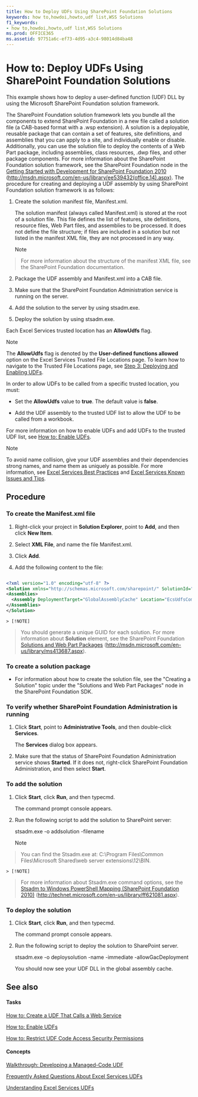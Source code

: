 ```yaml
---
title: How to Deploy UDFs Using SharePoint Foundation Solutions
keywords: how to,howdoi,howto,udf list,WSS Solutions
f1_keywords:
- how to,howdoi,howto,udf list,WSS Solutions
ms.prod: OFFICE365
ms.assetid: 97751a6c-ef73-4d95-a3c4-98014d84ba48
---
```



# How to: Deploy UDFs Using SharePoint Foundation Solutions

This example shows how to deploy a user-defined function (UDF) DLL by using the Microsoft SharePoint Foundation solution framework. 
  
    
    

The SharePoint Foundation solution framework lets you bundle all the components to extend SharePoint Foundation in a new file called a solution file (a CAB-based format with a .wsp extension). A solution is a deployable, reusable package that can contain a set of features, site definitions, and assemblies that you can apply to a site, and individually enable or disable. Additionally, you can use the solution file to deploy the contents of a Web Part package, including assemblies, class resources, .dwp files, and other package components. For more information about the SharePoint Foundation solution framework, see the SharePoint Foundation node in the  [Getting Started with Development for SharePoint Foundation 2010](http://msdn.microsoft.com/library/ef1187aa-e007-4490-8191-db36a50b3ae4%28Office.15%29.aspx) (http://msdn.microsoft.com/en-us/library/ee539432(office.14).aspx).
The procedure for creating and deploying a UDF assembly by using SharePoint Foundation solution framework is as follows: 
  
    
    


1. Create the solution manifest file, Manifest.xml. 
    
    The solution manifest (always called Manifest.xml) is stored at the root of a solution file. This file defines the list of features, site definitions, resource files, Web Part files, and assemblies to be processed. It does not define the file structure; if files are included in a solution but not listed in the manifest XML file, they are not processed in any way. 
    
    > [!NOTE]  
> For more information about the structure of the manifest XML file, see the SharePoint Foundation documentation. 
2. Package the UDF assembly and Manifest.xml into a CAB file. 
    
  
3. Make sure that the SharePoint Foundation Administration service is running on the server. 
    
  
4. Add the solution to the server by using stsadm.exe. 
    
  
5. Deploy the solution by using stsadm.exe. 
    
  
Each Excel Services trusted location has an **AllowUdfs** flag.
> [!NOTE]  
> The **AllowUdfs** flag is denoted by the **User-defined functions allowed** option on the Excel Services Trusted File Locations page. To learn how to navigate to the Trusted File Locations page, see [Step 3: Deploying and Enabling UDFs](step-3-deploying-and-enabling-udfs.md). 
  
    
    

In order to allow UDFs to be called from a specific trusted location, you must: 
- Set the **AllowUdfs** value to **true**. The default value is **false**. 
    
  
- Add the UDF assembly to the trusted UDF list to allow the UDF to be called from a workbook. 
    
  
For more information on how to enable UDFs and add UDFs to the trusted UDF list, see  [How to: Enable UDFs](how-to-enable-udfs.md). 
> [!NOTE]  
> To avoid name collision, give your UDF assemblies and their dependencies strong names, and name them as uniquely as possible. For more information, see  [Excel Services Best Practices](excel-services-best-practices.md) and [Excel Services Known Issues and Tips](excel-services-known-issues-and-tips.md). 
  
    
    


## Procedure


### To create the Manifest.xml file


1. Right-click your project in **Solution Explorer**, point to **Add**, and then click **New Item**. 
    
  
2. Select **XML File**, and name the file Manifest.xml. 
    
  
3. Click **Add**. 
    
  
4. Add the following content to the file: 
    
  ```XML
  
<?xml version="1.0" encoding="utf-8" ?>
<Solution xmlns="http://schemas.microsoft.com/sharepoint/" SolutionId="{57568687-2CC0-45bf-B66A-2D50D57108CA}" DeploymentServerType="ApplicationServer">
  <Assemblies>
    <Assembly DeploymentTarget="GlobalAssemblyCache" Location="EcsUdfsCommonSet.dll"/>
  </Assemblies>
</Solution>
  ```


    > [!NOTE]  
> You should generate a unique GUID for each solution. For more information about **Solution** element, see the SharePoint Foundation [Solutions and Web Part Packages](http://msdn.microsoft.com/library/a145a5eb-fbb6-4328-b5b3-96bf5ce89a19%28Office.15%29.aspx) (http://msdn.microsoft.com/en-us/library/ms413687.aspx).

### To create a solution package


- For information about how to create the solution file, see the "Creating a Solution" topic under the "Solutions and Web Part Packages" node in the SharePoint Foundation SDK. 
    
  

### To verify whether SharePoint Foundation Administration is running


1. Click **Start**, point to **Administrative Tools**, and then double-click **Services**. 
    
    The **Services** dialog box appears.
    
  
2. Make sure that the status of SharePoint Foundation Administration service shows **Started**. If it does not, right-click SharePoint Foundation Administration, and then select **Start**. 
    
  

### To add the solution


1. Click **Start**, click **Run**, and then typecmd. 
    
    The command prompt console appears. 
    
  
2. Run the following script to add the solution to SharePoint server: 
    
    stsadm.exe -o addsolution -filename <pathtoCAB>
    
    > [!NOTE]  
> You can find the Stsadm.exe at: 
> C:\\Program Files\\Common Files\\Microsoft Shared\\web server extensions\\12\\BIN. 

    > [!NOTE]  
> For more information about Stsadm.exe command options, see the  [Stsadm to Windows PowerShell Mapping (SharePoint Foundation 2010)](http://technet.microsoft.com/en-us/library/ff621081.aspx) (http://technet.microsoft.com/en-us/library/ff621081.aspx).

  
    
    

### To deploy the solution


1. Click **Start**, click **Run**, and then typecmd. 
    
    The command prompt console appears. 
    
  
2. Run the following script to deploy the solution to SharePoint server. 
    
    stsadm.exe -o deploysolution -name <filename of the CAB> -immediate -allowGacDeployment
    
    You should now see your UDF DLL in the global assembly cache. 
    
  

## See also


#### Tasks


  
    
    
 [How to: Create a UDF That Calls a Web Service](how-to-create-a-udf-that-calls-a-web-service.md)
  
    
    
 [How to: Enable UDFs](how-to-enable-udfs.md)
  
    
    
 [How to: Restrict UDF Code Access Security Permissions](how-to-restrict-udf-code-access-security-permissions.md)
#### Concepts


  
    
    
 [Walkthrough: Developing a Managed-Code UDF](walkthrough-developing-a-managed-code-udf.md)
  
    
    
 [Frequently Asked Questions About Excel Services UDFs](frequently-asked-questions-about-excel-services-udfs.md)
  
    
    
 [Understanding Excel Services UDFs](understanding-excel-services-udfs.md)
